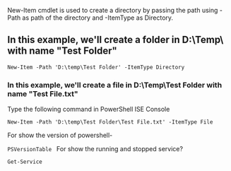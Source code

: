 New-Item cmdlet is used to create a directory by passing the path using -Path as path of the directory and -ItemType as Directory.

## In this example, we'll create a folder in D:\Temp\ with name "Test Folder"

``
New-Item -Path 'D:\temp\Test Folder' -ItemType Directory
``
### In this example, we'll create a file in D:\Temp\Test Folder with name "Test File.txt"
Type the following command in PowerShell ISE Console

``New-Item -Path 'D:\temp\Test Folder\Test File.txt' -ItemType File
``

For show the version of powershell-

``PSVersionTable
``
For show the running and stopped service?

``Get-Service
``
